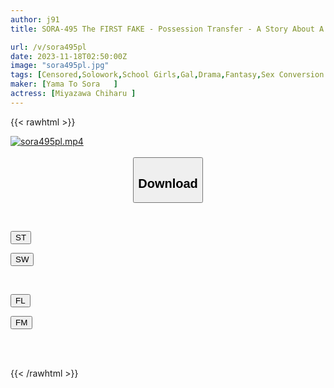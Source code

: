 ```yaml
---
author: j91
title: SORA-495 The FIRST FAKE - Possession Transfer - A Story About A J-type Girl Who Was Treated As A Servant And Completely Reincarnated In Her Arms, Legs, Body, And Mind Over The Course Of A Week Chiharu Miyazawa

url: /v/sora495pl
date: 2023-11-18T02:50:00Z
image: "sora495pl.jpg"
tags: [Censored,Solowork,School Girls,Gal,Drama,Fantasy,Sex Conversion - Feminized	 ]
maker: [Yama To Sora   ]
actress: [Miyazawa Chiharu ]
---
```



{{< rawhtml >}}

<div class="video" data-videoid="KZo6kMr2jqUDGG">
    <a href="javascript:;">
        <img src="/v/sora495pl/sora495pl.jpg" width="WIDTH" height="HEIGHT" alt="sora495pl.mp4" loading="lazy">
    </a>
</div>

<script type="text/javascript" src="https://j91.asia/asset/on-demand-st.js"></script>

<br>
  <link rel="stylesheet" href="https://j91.asia/asset/bs5.css">
  
  <center>
  <button class="btn btn-primary" type="button" data-bs-toggle="collapse" data-bs-target=".multi-collapse" aria-expanded="false" aria-controls="multiCollapseExample1 multiCollapseExample2"><h2>Download</h2></button></center>
</p>
<div class="row">
  <div class="col">
    <div class="collapse multi-collapse" id="multiCollapseExample1">
      <div class="card card-body">
	      	      <br>
<div class="buttons">  
<p><a href="https://streamtape.to/v/KZo6kMr2jqUDGG" target="_blank"><button class="btn-hover color-3"><i class="fa fa-download"></i> ST</button></a></p>
<p><a href="https://sfastwish.com/sepv57593le9" target="_blank"><button class="btn-hover color-2"><i class="fa fa-download"></i> SW</button></a></p></div>
    </div>
  </div>
</div>
  <div class="col">
    <div class="collapse multi-collapse" id="multiCollapseExample2">
      <div class="card card-body">
	      <br>
<div class="buttons">
<p><a href="https://filelions.online/f/wc5sqizkzwb0" target="_blank"><button class="btn-hover color-9"><i class="fa fa-download"></i> FL</button></a></p>
<p><a href="javascript:;" target="_blank"><button class="btn-hover color-8"><i class="fa fa-download"></i> FM</button></a></p></div>
<br><br>
      </div>
    </div>
  </div>
</div>

{{< /rawhtml >}}
